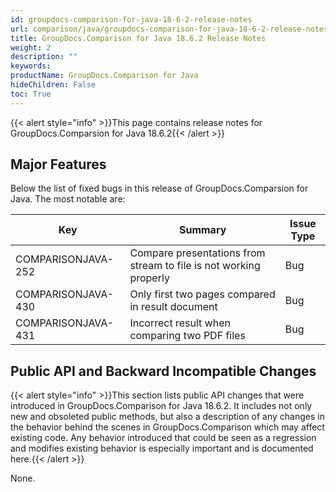 ```yaml
---
id: groupdocs-comparison-for-java-18-6-2-release-notes
url: comparison/java/groupdocs-comparison-for-java-18-6-2-release-notes
title: GroupDocs.Comparison for Java 18.6.2 Release Notes
weight: 2
description: ""
keywords:
productName: GroupDocs.Comparison for Java
hideChildren: False
toc: True
---
```


{{< alert style="info" >}}This page contains release notes for GroupDocs.Comparsion for Java 18.6.2{{< /alert >}}

## Major Features

Below the list of fixed bugs in this release of GroupDocs.Comparsion for Java. The most notable are:

| Key                | Summary                                                           | Issue Type |
| ------------------ | ----------------------------------------------------------------- | ---------- |
| COMPARISONJAVA-252 | Compare presentations from stream to file is not working properly | Bug        |
| COMPARISONJAVA-430 | Only first two pages compared in result document                  | Bug        |
| COMPARISONJAVA-431 | Incorrect result when comparing two PDF files                     | Bug        |

## Public API and Backward Incompatible Changes

{{< alert style="info" >}}This section lists public API changes that were introduced in GroupDocs.Comparison for Java 18.6.2. It includes not only new and obsoleted public methods, but also a description of any changes in the behavior behind the scenes in GroupDocs.Comparison which may affect existing code. Any behavior introduced that could be seen as a regression and modifies existing behavior is especially important and is documented here.{{< /alert >}}

None.
